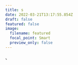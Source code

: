 ```yaml
---
title: s
date: 2022-03-21T13:17:55.854Z
draft: false
featured: false
image:
  filename: featured
  focal_point: Smart
  preview_only: false
---
```

、